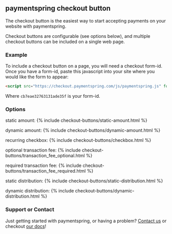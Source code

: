 ## paymentspring checkout button

The checkout button is the easiest way to start accepting payments on your website with paymentspring.

Checkout buttons are configurable (see options below), and multiple checkout buttons can be included on a single web page.

### Example

To include a checkout button on a page, you will need a checkout form-id. Once you have a form-id, paste this javascript into your site where you would like the form to appear:

```markdown
<script src="https://checkout.paymentspring.com/js/paymentspring.js" formId="cb7eae32763131ade35f"></script>
```
Where `cb7eae32763131ade35f` is your form-id.

### Options

static amount:
{% include checkout-buttons/static-amount.html %}

dynamic amount:
{% include checkout-buttons/dynamic-amount.html %}

recurring checkbox:
{% include checkout-buttons/checkbox.html %}

optional transaction fee:
{% include checkout-buttons/transaction_fee_optional.html %}

required transaction fee:
{% include checkout-buttons/transaction_fee_required.html %}

static distribution:
{% include checkout-buttons/static-distribution.html %}

dynamic distribution:
{% include checkout-buttons/dynamic-distribution.html %}


### Support or Contact

Just getting started with paymentspring, or having a problem? [Contact us](https://paymentspring.com/contact/) or checkout [our docs](https://paymentspring.com/developers/)!
